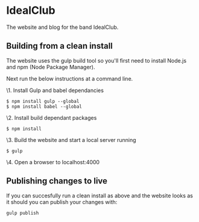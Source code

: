 # IdealClub
The website and blog for the band IdealClub.

## Building from a clean install
The website uses the gulp build tool so you'll first need to install Node.js and npm (Node Package Manager).

Next run the below instructions at a command line.

\1. Install Gulp and babel dependancies
```
$ npm install gulp --global
$ npm install babel --global
```

\2. Install build dependant packages
```
$ npm install

```
\3. Build the website and start a local server running
```
$ gulp
```

\4. Open a browser to localhost:4000

## Publishing changes to live
If you can succesfully run a clean install as above and the website looks as it should you can publish your changes with:

```
gulp publish
``` 